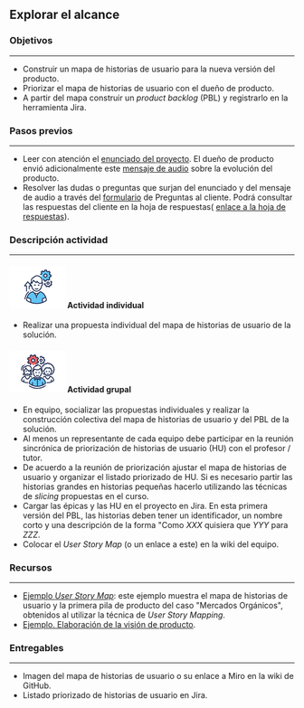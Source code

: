 ## Explorar el alcance

### Objetivos
---

* Construir un mapa de historias de usuario para la nueva versión del producto.
* Priorizar el mapa de historias de usuario con el dueño de producto.
* A partir del mapa construir un *product backlog* (PBL) y registrarlo en la herramienta Jira.

### Pasos previos
---

* Leer con atención el [enunciado del proyecto](../../../#enunciado). El dueño de producto envió adicionalmente este [mensaje de audio](../s2_alcance) sobre la evolución del producto. 
* Resolver las dudas o preguntas que surjan del enunciado y del mensaje de audio a través del [formulario](https://forms.office.com/r/HvmfP0rFda) de Preguntas al cliente. Podrá consultar las respuestas del cliente en la hoja de respuestas( [enlace a la hoja de respuestas](https://uniandes-my.sharepoint.com/:x:/g/personal/misovirtual-da_uniandes_edu_co/EQPm0fti0E1IqLKtupuBvUABlGhD-ghvccDgC9Z8QtP02g?e=zPus4v)).

### Descripción actividad
---

#### ![](./../../../assets/images/individuo.png) Actividad individual

* Realizar una propuesta individual del mapa de historias de usuario de la solución.

#### ![](./../../../assets/images/grupo.png) Actividad grupal

* En equipo, socializar las propuestas individuales y realizar la construcción colectiva del mapa de historias de usuario y del PBL de la solución. 
* Al menos un representante de cada equipo debe participar en la reunión sincrónica de priorización de historias de usuario (HU) con el profesor / tutor.
* De acuerdo a la reunión de priorización ajustar el mapa de historias de usuario y organizar el listado priorizado de HU. Si es necesario partir las historias grandes en historias pequeñas hacerlo utilizando las técnicas de *slicing* propuestas en el curso.
* Cargar las épicas y las HU en el proyecto en Jira. En esta primera versión del PBL, las historias deben tener un identificador, un nombre corto y una descripción de la forma "Como *XXX* quisiera que *YYY* para *ZZZ*.
* Colocar el *User Story Map* (o un enlace a este) en la wiki del equipo.

### Recursos 
---

* [Ejemplo *User Story Map*](https://miro.com/app/board/o9J_lQKbLXc=/): este ejemplo muestra el mapa de historias de usuario y la primera pila de producto del caso "Mercados Orgánicos", obtenidos al utilizar la técnica de *User Story Mapping*.
* [Ejemplo. Elaboración de la visión de producto](https://misw-4201-procesosdesarrolloagil.github.io/mt2_procesos_guias_proyecto/semanas/inception/semana2/s2_ejemplo_alcance).

### Entregables
---

* Imagen del mapa de historias de usuario o su enlace a Miro en la wiki de GitHub.
* Listado priorizado de historias de usuario en Jira.
